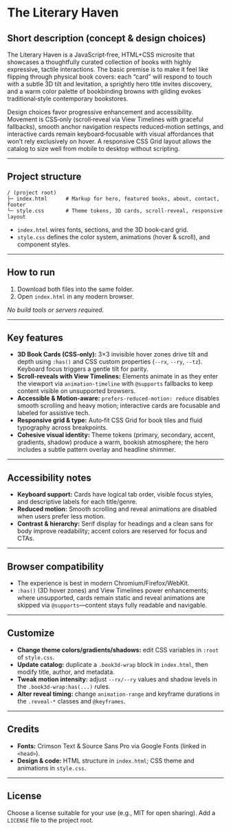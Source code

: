 # The Literary Haven

## Short description (concept & design choices)

The Literary Haven is a JavaScript‑free, HTML+CSS microsite that showcases a thoughtfully curated collection of books with highly expressive, tactile interactions. The basic premise is to make it feel like flipping through physical book covers: each “card” will respond to touch with a subtle 3D tilt and levitation, a sprightly hero title invites discovery, and a warm color palette of bookbinding browns with gilding evokes traditional‑style contemporary bookstores.

Design choices favor progressive enhancement and accessibility. Movement is CSS‑only (scroll‑reveal via View Timelines with graceful fallbacks), smooth anchor navigation respects reduced‑motion settings, and interactive cards remain keyboard‑focusable with visual affordances that won’t rely exclusively on hover. A responsive CSS Grid layout allows the catalog to size well from mobile to desktop without scripting.

---

## Project structure

```
/ (project root)
├─ index.html      # Markup for hero, featured books, about, contact, footer
└─ style.css       # Theme tokens, 3D cards, scroll‑reveal, responsive layout
```

* `index.html` wires fonts, sections, and the 3D book‑card grid.
* `style.css` defines the color system, animations (hover & scroll), and component styles.

---

## How to run

1. Download both files into the same folder.
2. Open `index.html` in any modern browser.

*No build tools or servers required.*

---

## Key features

* **3D Book Cards (CSS‑only):** 3×3 invisible hover zones drive tilt and depth using `:has()` and CSS custom properties (`--rx`, `--ry`, `--tz`). Keyboard focus triggers a gentle tilt for parity.
* **Scroll‑reveals with View Timelines:** Elements animate in as they enter the viewport via `animation-timeline` with `@supports` fallbacks to keep content visible on unsupported browsers.
* **Accessible & Motion‑aware:** `prefers-reduced-motion: reduce` disables smooth scrolling and heavy motion; interactive cards are focusable and labeled for assistive tech.
* **Responsive grid & type:** Auto‑fit CSS Grid for book tiles and fluid typography across breakpoints.
* **Cohesive visual identity:** Theme tokens (primary, secondary, accent, gradients, shadow) produce a warm, bookish atmosphere; the hero includes a subtle pattern overlay and headline shimmer.

---

## Accessibility notes

* **Keyboard support:** Cards have logical tab order, visible focus styles, and descriptive labels for each title/genre.
* **Reduced motion:** Smooth scrolling and reveal animations are disabled when users prefer less motion.
* **Contrast & hierarchy:** Serif display for headings and a clean sans for body improve readability; accent colors are reserved for focus and CTAs.

---

## Browser compatibility

* The experience is best in modern Chromium/Firefox/WebKit.
* `:has()` (3D hover zones) and View Timelines power enhancements; where unsupported, cards remain static and reveal animations are skipped via `@supports`—content stays fully readable and navigable.

---

## Customize

* **Change theme colors/gradients/shadows:** edit CSS variables in `:root` of `style.css`.
* **Update catalog:** duplicate a `.book3d-wrap` block in `index.html`, then modify title, author, and metadata.
* **Tweak motion intensity:** adjust `--rx/--ry` values and shadow levels in the `.book3d-wrap:has(...)` rules.
* **Alter reveal timing:** change `animation-range` and keyframe durations in the `.reveal-*` classes and `@keyframes`.

---

## Credits

* **Fonts:** Crimson Text & Source Sans Pro via Google Fonts (linked in `<head>`).
* **Design & code:** HTML structure in `index.html`; CSS theme and animations in `style.css`.

---

## License

Choose a license suitable for your use (e.g., MIT for open sharing). Add a `LICENSE` file to the project root.
